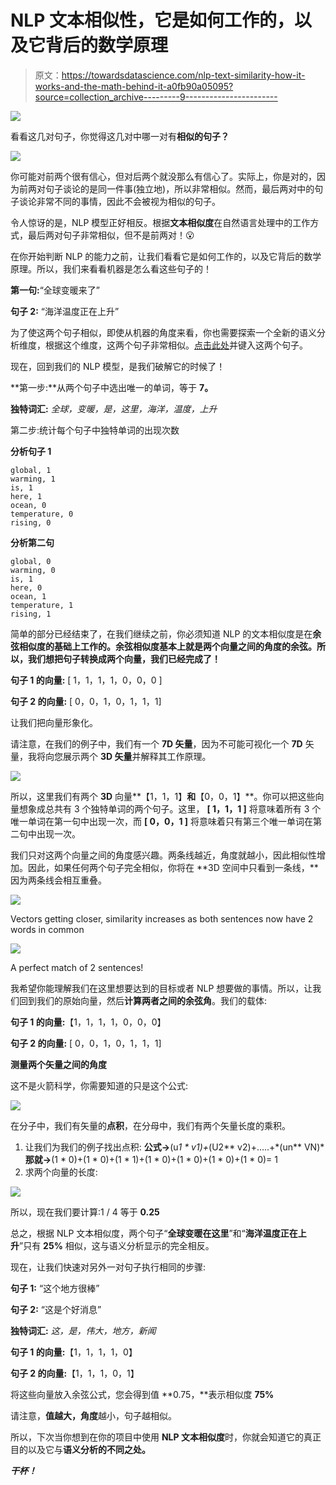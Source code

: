 # NLP 文本相似性，它是如何工作的，以及它背后的数学原理

> 原文：<https://towardsdatascience.com/nlp-text-similarity-how-it-works-and-the-math-behind-it-a0fb90a05095?source=collection_archive---------9----------------------->

![](img/eb11a144350a70f41bc5057686be2105.png)

看看这几对句子，你觉得这几对中哪一对有**相似的句子？**

![](img/0bc14ba212ef47a99e256f6603eef5e7.png)

你可能对前两个很有信心，但对后两个就没那么有信心了。实际上，你是对的，因为前两对句子谈论的是同一件事(独立地)，所以非常相似。然而，最后两对中的句子谈论非常不同的事情，因此不会被视为相似的句子。

令人惊讶的是，NLP 模型正好相反。根据**文本相似度**在自然语言处理中的工作方式，最后两对句子非常相似，但不是前两对！😮

在你开始判断 NLP 的能力之前，让我们看看它是如何工作的，以及它背后的数学原理。所以，我们来看看机器是怎么看这些句子的！

**第一句:**“全球变暖来了”

**句子 2:** “海洋温度正在上升”

为了使这两个句子相似，即使从机器的角度来看，你也需要探索一个全新的语义分析维度，根据这个维度，这两个句子非常相似。[点击此处](https://www.paralleldots.com/semantic-analysis)并键入这两个句子。

现在，回到我们的 NLP 模型，是我们破解它的时候了！

**第一步:**从两个句子中选出唯一的单词，等于 **7。**

**独特词汇:** *全球，变暖，是，这里，海洋，温度，上升*

第二步:统计每个句子中独特单词的出现次数

**分析句子 1**

```
global, 1
warming, 1
is, 1
here, 1
ocean, 0
temperature, 0
rising, 0
```

**分析第二句**

```
global, 0
warming, 0
is, 1
here, 0
ocean, 1
temperature, 1
rising, 1
```

简单的部分已经结束了，在我们继续之前，你必须知道 NLP 的文本相似度是在**余弦相似度的基础上工作的。**余弦相似度基本上就是两个向量之间的角度的**余弦。所以，我们想把句子转换成两个向量，我们已经完成了！**

**句子 1 的向量:** [ 1，1，1，1，0，0，0 ]

**句子 2 的向量:** [ 0，0，1，0，1，1，1]

让我们把向量形象化。

请注意，在我们的例子中，我们有一个 **7D 矢量**，因为不可能可视化一个 **7D** 矢量，我将向您展示两个 **3D 矢量**并解释其工作原理。

![](img/a11311bde81bf856e458c682c3e95248.png)

所以，这里我们有两个 **3D** 向量**【1，1，1】**和**【0，0，1】**。你可以把这些向量想象成总共有 3 个独特单词的两个句子。这里， **[ 1，1，1 ]** 将意味着所有 3 个唯一单词在第一句中出现一次，而 **[ 0，0，1 ]** 将意味着只有第三个唯一单词在第二句中出现一次。

我们只对这两个向量之间的角度感兴趣。两条线越近，角度就越小，因此相似性增加。因此，如果任何两个句子完全相似，你将在 **3D 空间中只看到一条线，**因为两条线会相互重叠。

![](img/be9389df359bacd4676fc174c5aa9541.png)

Vectors getting closer, similarity increases as both sentences now have 2 words in common

![](img/28548b79dfa8ad59d90ec12a372f5d12.png)

A perfect match of 2 sentences!

我希望你能理解我们在这里想要达到的目标或者 NLP 想要做的事情。所以，让我们回到我们的原始向量，然后**计算两者之间的余弦角**。我们的载体:

**句子 1 的向量:**【1，1，1，1，0，0，0】

**句子 2 的向量:** [ 0，0，1，0，1，1，1]

**测量两个矢量之间的角度**

这不是火箭科学，你需要知道的只是这个公式:

![](img/09a3a15b08c58f3a103869042e0311e2.png)

在分子中，我们有矢量的**点积**，在分母中，我们有两个矢量长度的乘积。

1.  让我们为我们的例子找出点积:
    **公式->**(u*1 * v1)+*(U2** v2)+…..+*(un** VN)***那就->**(1 * 0)+(1 * 0)+(1 * 1)+(1 * 0)+(1 * 0)+(1 * 0)+(1 * 0)= 1
2.  求两个向量的长度:

![](img/bd3e023ee6a6d0c4bc3f60e570eb8034.png)

所以，现在我们要计算:1 / 4 等于 **0.25**

总之，根据 NLP 文本相似度，两个句子“**全球变暖在这里**”和“**海洋温度正在上升**”只有 **25%** 相似，这与语义分析显示的完全相反。

现在，让我们快速对另外一对句子执行相同的步骤:

**句子 1:** “这个地方很棒”

**句子 2:** “这是个好消息”

**独特词汇:** *这，是，伟大，地方，新闻*

**句子 1 的向量:**【1，1，1，1，0】

**句子 2 的向量:**【1，1，1，0，1】

将这些向量放入余弦公式，您会得到值 **0.75，**表示相似度 **75%**

请注意，**值越大，角度**越小，句子越相似。

所以，下次当你想到在你的项目中使用 **NLP 文本相似度**时，你就会知道它的真正目的以及它与**语义分析的不同之处。**

***干杯！***